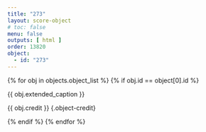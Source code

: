 ```yaml
---
title: "273"
layout: score-object
# toc: false
menu: false
outputs: [ html ]
order: 13820
object:
  - id: "273"
---
```


{% for obj in objects.object_list %}
{% if obj.id == object[0].id %}

{{ obj.extended_caption }}

{{ obj.credit }} {.object-credit}

{% endif %}
{% endfor %}
